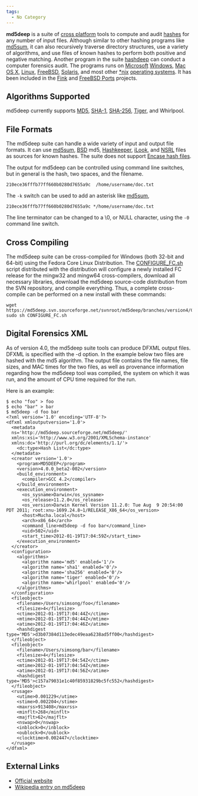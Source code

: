 ```yaml
---
tags:
  - No Category
---
```

**md5deep** is a suite of [cross platform](cross_platform.md)
tools to compute and audit [hashes](hashing.md) for any number
of input files. Although similar to other hashing programs like
[md5sum](md5sum.md), it can also recursively traverse directory
structures, use a variety of algorithms, and use files of known hashes
to perform both positive and negative matching. Another program in the
suite [hashdeep](hashdeep.md) can conduct a computer forensics
audit. The programs runs on [Microsoft](microsoft.md)
[Windows](windows.md), [Mac OS X](mac_os_x.md),
[Linux](linux.md), [FreeBSD](freebsd.md),
[Solaris](solaris.md), and most other [\*nix](unix.md)
[operating systems](operating_system.md). It has been included
in the [Fink](fink.md) and [FreeBSD Ports](freebsd_ports.md) projects.

## Algorithms Supported

md5deep currently supports [MD5](md5.md), [SHA-1](sha-1.md),
[SHA-256](sha-2.md), [Tiger](tiger.md), and Whirlpool.

## File Formats

The md5deep suite can handle a wide variety of input and output file
formats. It can use [md5sum](md5sum.md), [BSD](bsd.md)
md5, [Hashkeeper](hashkeeper.md), [iLook](ilook.md), and
[NSRL](national_software_reference_library.md) files as sources
for known hashes. The suite does not support [Encase hash
files](encase_hash_files.md).

The output for md5deep can be controlled using command line switches,
but in general is the hash, two spaces, and the filename.

    210ece36fffb77ff660b0280d7655a9c  /home/username/doc.txt

The `-k` switch can be used to add an asterisk like
[md5sum](md5sum.md),

    210ece36fffb77ff660b0280d7655a9c */home/username/doc.txt

The line terminator can be changed to a \0, or NULL character, using the
`-0` command line switch.

## Cross Compiling

The md5deep suite can be cross-compiled for Windows (both 32-bit and
64-bit) using the Fedora Core Linux Distribution. The
[CONFIGURE_FC.sh](https://md5deep.svn.sourceforge.net/svnroot/md5deep/branches/version4/CONFIGURE_FC.sh)
script distributed with the distribution will configure a newly
installed FC release for the mingw32 and mingw64 cross-compilers,
download all necessary libraries, download the md5deep source-code
distribution from the SVN repository, and compile everything. Thus, a
complete cross-compile can be performed on a new install with these
commands:

    wget https://md5deep.svn.sourceforge.net/svnroot/md5deep/branches/version4/CONFIGURE_FC.sh
    sudo sh CONFIGURE_FC.sh

## Digital Forensics XML

As of version 4.0, the md5deep suite tools can produce DFXML output
files. DFXML is specified with the -d option. In the example below two
files are hashed with the md5 algorithm. The output file contains the
file names, file sizes, and MAC times for the two files, as well as
provenance information regarding how the md5deep tool was compiled, the
system on which it was run, and the amount of CPU time required for the
run.

Here is an example:

    $ echo "foo" > foo
    $ echo "bar" > bar
    $ md5deep -d foo bar
    <?xml version='1.0' encoding='UTF-8'?>
    <dfxml xmloutputversion='1.0'>
      <metadata
      ns='http://md5deep.sourceforge.net/md5deep/'
      xmlns:xsi='http://www.w3.org/2001/XMLSchema-instance'
      xmlns:dc='http://purl.org/dc/elements/1.1/'>
        <dc:type>Hash List</dc:type>
      </metadata>
      <creator version='1.0'>
        <program>MD5DEEP</program>
        <version>4.0.0_beta2-002</version>
        <build_environment>
          <compiler>GCC 4.2</compiler>
        </build_environment>
        <execution_environment>
          <os_sysname>Darwin</os_sysname>
          <os_release>11.2.0</os_release>
          <os_version>Darwin Kernel Version 11.2.0: Tue Aug  9 20:54:00 PDT 2011; root:xnu-1699.24.8~1/RELEASE_X86_64</os_version>
          <host>Mucha.local</host>
          <arch>x86_64</arch>
          <command_line>md5deep -d foo bar</command_line>
          <uid>502</uid>
          <start_time>2012-01-19T17:04:59Z</start_time>
        </execution_environment>
      </creator>
      <configuration>
        <algorithms>
          <algorithm name='md5' enabled='1'/>
          <algorithm name='sha1' enabled='0'/>
          <algorithm name='sha256' enabled='0'/>
          <algorithm name='tiger' enabled='0'/>
          <algorithm name='whirlpool' enabled='0'/>
        </algorithms>
      </configuration>
      <fileobject>
        <filename>/Users/simsong/foo</filename>
        <filesize>4</filesize>
        <ctime>2012-01-19T17:04:44Z</ctime>
        <mtime>2012-01-19T17:04:44Z</mtime>
        <atime>2012-01-19T17:04:46Z</atime>
        <hashdigest type='MD5'>d3b07384d113edec49eaa6238ad5ff00</hashdigest>
      </fileobject>
      <fileobject>
        <filename>/Users/simsong/bar</filename>
        <filesize>4</filesize>
        <ctime>2012-01-19T17:04:54Z</ctime>
        <mtime>2012-01-19T17:04:54Z</mtime>
        <atime>2012-01-19T17:04:56Z</atime>
        <hashdigest type='MD5'>c157a79031e1c40f85931829bc5fc552</hashdigest>
      </fileobject>
      <rusage>
        <utime>0.001229</utime>
        <stime>0.002204</stime>
        <maxrss>913408</maxrss>
        <minflt>268</minflt>
        <majflt>62</majflt>
        <nswap>0</nswap>
        <inblock>0</inblock>
        <oublock>0</oublock>
        <clocktime>0.002447</clocktime>
      </rusage>
    </dfxml>

## External Links

* [Official website](http://md5deep.sourceforge.net/)
* [Wikipedia entry on md5deep](http://en.wikipedia.org/wiki/Md5deep)
